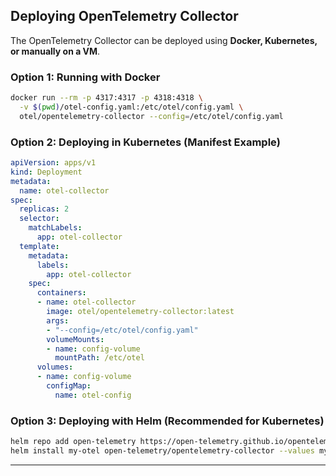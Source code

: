 
## **Deploying OpenTelemetry Collector**
The OpenTelemetry Collector can be deployed using **Docker, Kubernetes, or manually on a VM**.

### **Option 1: Running with Docker**
```sh
docker run --rm -p 4317:4317 -p 4318:4318 \
  -v $(pwd)/otel-config.yaml:/etc/otel/config.yaml \
  otel/opentelemetry-collector --config=/etc/otel/config.yaml
```

### **Option 2: Deploying in Kubernetes (Manifest Example)**
```yaml
apiVersion: apps/v1
kind: Deployment
metadata:
  name: otel-collector
spec:
  replicas: 2
  selector:
    matchLabels:
      app: otel-collector
  template:
    metadata:
      labels:
        app: otel-collector
    spec:
      containers:
      - name: otel-collector
        image: otel/opentelemetry-collector:latest
        args:
        - "--config=/etc/otel/config.yaml"
        volumeMounts:
        - name: config-volume
          mountPath: /etc/otel
      volumes:
      - name: config-volume
        configMap:
          name: otel-config
```

### **Option 3: Deploying with Helm (Recommended for Kubernetes)**
```sh
helm repo add open-telemetry https://open-telemetry.github.io/opentelemetry-helm-charts
helm install my-otel open-telemetry/opentelemetry-collector --values my-values.yaml
```

---
